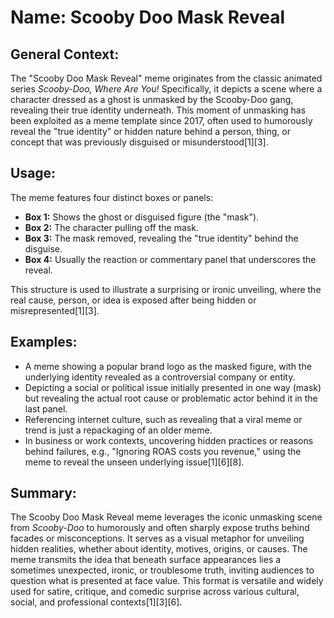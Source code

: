 # Name: Scooby Doo Mask Reveal

## General Context:
The "Scooby Doo Mask Reveal" meme originates from the classic animated series *Scooby-Doo, Where Are You!* Specifically, it depicts a scene where a character dressed as a ghost is unmasked by the Scooby-Doo gang, revealing their true identity underneath. This moment of unmasking has been exploited as a meme template since 2017, often used to humorously reveal the "true identity" or hidden nature behind a person, thing, or concept that was previously disguised or misunderstood[1][3].

## Usage:
The meme features four distinct boxes or panels:

* **Box 1:** Shows the ghost or disguised figure (the "mask").
* **Box 2:** The character pulling off the mask.
* **Box 3:** The mask removed, revealing the "true identity" behind the disguise.
* **Box 4:** Usually the reaction or commentary panel that underscores the reveal.

This structure is used to illustrate a surprising or ironic unveiling, where the real cause, person, or idea is exposed after being hidden or misrepresented[1][3].

## Examples:
* A meme showing a popular brand logo as the masked figure, with the underlying identity revealed as a controversial company or entity.
* Depicting a social or political issue initially presented in one way (mask) but revealing the actual root cause or problematic actor behind it in the last panel.
* Referencing internet culture, such as revealing that a viral meme or trend is just a repackaging of an older meme.
* In business or work contexts, uncovering hidden practices or reasons behind failures, e.g., "Ignoring ROAS costs you revenue," using the meme to reveal the unseen underlying issue[1][6][8].

## Summary:
The Scooby Doo Mask Reveal meme leverages the iconic unmasking scene from *Scooby-Doo* to humorously and often sharply expose truths behind facades or misconceptions. It serves as a visual metaphor for unveiling hidden realities, whether about identity, motives, origins, or causes. The meme transmits the idea that beneath surface appearances lies a sometimes unexpected, ironic, or troublesome truth, inviting audiences to question what is presented at face value. This format is versatile and widely used for satire, critique, and comedic surprise across various cultural, social, and professional contexts[1][3][6].